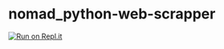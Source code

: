 # nomad_python-web-scrapper

[![Run on Repl.it](https://repl.it/badge/github/namseokyoo/nomad_python-web-scrapper)](https://repl.it/github/namseokyoo/nomad_python-web-scrapper)

